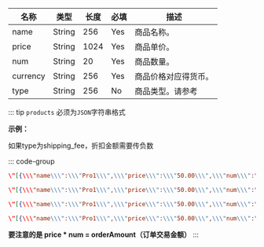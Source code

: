 [//]: # (#### Products)

<div class="custom-table bordered-table">

| 名称       | 类型     | 长度   | 必填  | 描述                                                                                                                                                                                                                                                                    |
|----------|--------|------|-----|-----------------------------------------------------------------------------------------------------------------------------------------------------------------------------------------------------------------------------------------------------------------------|
| name     | String | 256  | Yes | 商品名称。                                                                                                                                                                                                                                                                 |
| price    | String | 1024 | Yes | 商品单价。                                                                                                                                                                                                                                                                 |
| num      | String | 20   | Yes | 商品数量。                                                                                                                                                                                                                                                                 |
| currency | String | 256  | Yes | 商品价格对应得货币。                                                                                                                                                                                                                                                            |
| type     | String | 256  | No  | 商品类型。请参考 <CustomPopover title="StoreProductTypeEnum" width="auto" reference="StoreProductTypeEnum" link="/apis/enums.html#storeproducttypeenum"><CustomTable :data="StoreProductTypeEnum.data" :columns="StoreProductTypeEnum.columns"></CustomTable></CustomPopover> |

</div>

::: tip `products` 必须为`JSON`字符串格式

**示例：**

<Badge type="warning">如果type为shipping_fee，折扣金额需要传负数</Badge>

::: code-group
```json [一般情况]
\"[{\\\"name\\\":\\\"Pro1\\\",\\\"price\\\":\\\"50.00\\\",\\\"num\\\":\\\"2\\\",\\\"currency\\\":\\\"USD\\\"},{\\\"name\\\":\\\"Pro2\\\",\\\"price\\\":\\\"100\\\",\\\"num\\\":\\\"1\\\",\\\"currency\\\":\\\"USD\\\"}]\"

```

```json [有折扣]
\"[{\\\"name\\\":\\\"Pro1\\\",\\\"price\\\":\\\"50.00\\\",\\\"num\\\":\\\"2\\\",\\\"currency\\\":\\\"USD\\\"},{\\\"name\\\":\\\"Pro2\\\",\\\"price\\\":\\\"100\\\",\\\"num\\\":\\\"1\\\",\\\"currency\\\":\\\"USD\\\"},{\\\"name\\\":\\\"discount\\\",\\\"price\\\":\\\"-10\\\",\\\"num\\\":\\\"1\\\",\\\"currency\\\":\\\"USD\\\",\\\"type\\\":\\\"discount\\\"}]\"

```


```json [有运费]
\"[{\\\"name\\\":\\\"Pro1\\\",\\\"price\\\":\\\"50.00\\\",\\\"num\\\":\\\"2\\\",\\\"currency\\\":\\\"USD\\\"},{\\\"name\\\":\\\"Pro2\\\",\\\"price\\\":\\\"100\\\",\\\"num\\\":\\\"1\\\",\\\"currency\\\":\\\"USD\\\"},{\\\"name\\\":\\\"shipping fee\\\",\\\"price\\\":\\\"10\\\",\\\"num\\\":\\\"1\\\",\\\"currency\\\":\\\"USD\\\",\\\"type\\\":\\\"shipping_fee\\\"}]\"

```

```json [有折扣和运费]
\"[{\\\"name\\\":\\\"Pro1\\\",\\\"price\\\":\\\"50.00\\\",\\\"num\\\":\\\"2\\\",\\\"currency\\\":\\\"USD\\\"},{\\\"name\\\":\\\"Pro2\\\",\\\"price\\\":\\\"100\\\",\\\"num\\\":\\\"1\\\",\\\"currency\\\":\\\"USD\\\"},{\\\"name\\\":\\\"shipping fee\\\",\\\"price\\\":\\\"10\\\",\\\"num\\\":\\\"1\\\",\\\"currency\\\":\\\"USD\\\",\\\"type\\\":\\\"shipping_fee\\\"},{\\\"name\\\":\\\"discount\\\",\\\"price\\\":\\\"-10\\\",\\\"num\\\":\\\"1\\\",\\\"currency\\\":\\\"USD\\\",\\\"type\\\":\\\"discount\\\"}]\"

```
**要注意的是 price * num = orderAmount（订单交易金额）**
:::